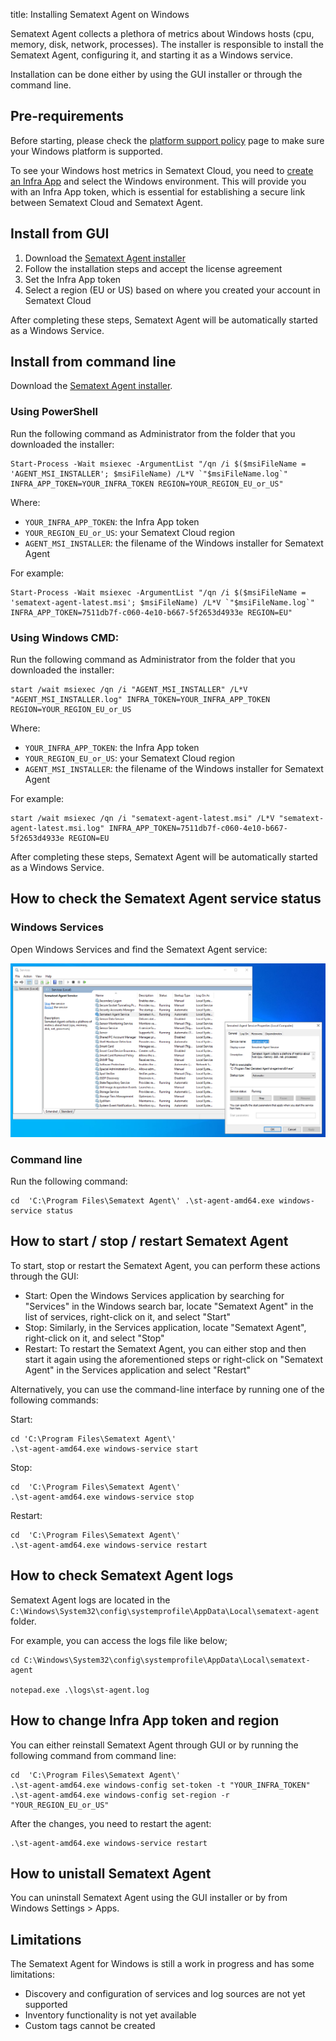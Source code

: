 title: Installing Sematext Agent on Windows

Sematext Agent collects a plethora of metrics about Windows hosts (cpu, memory, disk, network, processes). The installer is responsible to install the Sematext Agent, configuring it, and starting it as a Windows service.

Installation can be done either by using the GUI installer or through the command line.

## Pre-requirements

Before starting, please check the [platform support policy](https://sematext.com/docs/agents/sematext-agent/platform-support-policy/) page to make sure your Windows platform is supported.

To see your Windows host metrics in Sematext Cloud, you need to [create an Infra App](https://sematext.com/docs/monitoring/infrastructure/#create-an-infra-app) and select the Windows environment. This will provide you with an Infra App token, which is essential for establishing a secure link between Sematext Cloud and Sematext Agent.

## Install from GUI

1. Download the [Sematext Agent installer](https://pub-repo.sematext.com/windows/pool/main/s/sematext-agent/sematext-agent-latest.msi)
2. Follow the installation steps and accept the license agreement 
3. Set the Infra App token
4. Select a region (EU or US) based on where you created your account in Sematext Cloud

After completing these steps, Sematext Agent will be automatically started as a Windows Service.

## Install from command line

Download the [Sematext Agent installer](https://pub-repo.sematext.com/windows/pool/main/s/sematext-agent/sematext-agent-latest.msi).

### Using PowerShell

Run the following command as Administrator from the folder that you downloaded the installer:

```
Start-Process -Wait msiexec -ArgumentList "/qn /i $($msiFileName = 'AGENT_MSI_INSTALLER'; $msiFileName) /L*V `"$msiFileName.log`" INFRA_APP_TOKEN=YOUR_INFRA_TOKEN REGION=YOUR_REGION_EU_or_US"
```

Where:

- `YOUR_INFRA_APP_TOKEN`: the Infra App token
- `YOUR_REGION_EU_or_US`: your Sematext Cloud region
- `AGENT_MSI_INSTALLER`: the filename of the Windows installer for Sematext Agent

For example:

```
Start-Process -Wait msiexec -ArgumentList "/qn /i $($msiFileName = 'sematext-agent-latest.msi'; $msiFileName) /L*V `"$msiFileName.log`" INFRA_APP_TOKEN=7511db7f-c060-4e10-b667-5f2653d4933e REGION=EU"
```

### Using Windows CMD:

Run the following command as Administrator from the folder that you downloaded the installer:

```
start /wait msiexec /qn /i "AGENT_MSI_INSTALLER" /L*V "AGENT_MSI_INSTALLER.log" INFRA_TOKEN=YOUR_INFRA_APP_TOKEN REGION=YOUR_REGION_EU_or_US
```

Where:

- `YOUR_INFRA_APP_TOKEN`: the Infra App token
- `YOUR_REGION_EU_or_US`: your Sematext Cloud region
- `AGENT_MSI_INSTALLER`: the filename of the Windows installer for Sematext Agent

For example:

```
start /wait msiexec /qn /i "sematext-agent-latest.msi" /L*V "sematext-agent-latest.msi.log" INFRA_APP_TOKEN=7511db7f-c060-4e10-b667-5f2653d4933e REGION=EU
```

After completing these steps, Sematext Agent will be automatically started as a Windows Service.

## How to check the Sematext Agent service status

### Windows Services

Open Windows Services and find the Sematext Agent service:

![Sematext Agent service](images/sematext-agent-service.png)

### Command line

Run the following command:

```
cd  'C:\Program Files\Sematext Agent\' .\st-agent-amd64.exe windows-service status
```

## How to start / stop / restart Sematext Agent

To start, stop or restart the Sematext Agent, you can perform these actions through the GUI:

- Start: Open the Windows Services application by searching for "Services" in the Windows search bar, locate "Sematext Agent" in the list of services, right-click on it, and select "Start"
- Stop: Similarly, in the Services application, locate "Sematext Agent", right-click on it, and select "Stop"
- Restart: To restart the Sematext Agent, you can either stop and then start it again using the aforementioned steps or right-click on "Sematext Agent" in the Services application and select "Restart"

Alternatively, you can use the command-line interface by running one of the following commands:

Start:

```
cd 'C:\Program Files\Sematext Agent\'
.\st-agent-amd64.exe windows-service start
```

Stop:

```
cd  'C:\Program Files\Sematext Agent\'
.\st-agent-amd64.exe windows-service stop
```

Restart:

```
cd  'C:\Program Files\Sematext Agent\'
.\st-agent-amd64.exe windows-service restart
```

## How to check Sematext Agent logs

Sematext Agent logs are located in the `C:\Windows\System32\config\systemprofile\AppData\Local\sematext-agent` folder.

For example, you can access the logs file like below;

```
cd C:\Windows\System32\config\systemprofile\AppData\Local\sematext-agent

notepad.exe .\logs\st-agent.log
```

## How to change Infra App token and region

You can either reinstall Sematext Agent through GUI or by running the following command from command line:

```
cd  'C:\Program Files\Sematext Agent\'
.\st-agent-amd64.exe windows-config set-token -t "YOUR_INFRA_TOKEN"
.\st-agent-amd64.exe windows-config set-region -r "YOUR_REGION_EU_or_US"
```

After the changes, you need to restart the agent:

```
.\st-agent-amd64.exe windows-service restart
```

## How to unistall Sematext Agent

You can uninstall Sematext Agent using the GUI installer or by from Windows Settings > Apps.

## Limitations

The Sematext Agent for Windows is still a work in progress and has some limitations:

- Discovery and configuration of services and log sources are not yet supported
- Inventory functionality is not yet available
- Custom tags cannot be created

